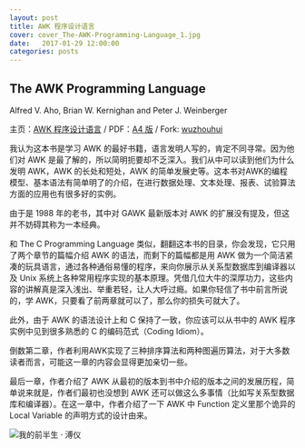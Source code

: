 ```yaml
---
layout: post
title: AWK 程序设计语言
cover: cover_The-AWK-Programming-Language_1.jpg
date:   2017-01-29 12:00:00
categories: posts
---
```


## The AWK Programming Language
Alfred V. Aho, Brian W. Kernighan and Peter J. Weinberger

主页：[AWK 程序设计语言](https://github.com/M-Mono/The-AWK-Programming-Language) / PDF：[A4 版](https://github.com/M-Mono/The-AWK-Programming-Language/raw/master/The%20AWK%20Programming%20Language%20(A4).pdf) / Fork: [wuzhouhui](https://github.com/wuzhouhui/awk)

我认为这本书是学习 AWK 的最好书籍，语言发明人写的，肯定不同寻常。因为他们对 AWK 是最了解的，所以简明扼要却不乏深入。我们从中可以读到他们为什么发明 AWK，AWK 的长处和短处，AWK 的简单发展史等。这本书对AWK的编程模型、基本语法有简单明了的介绍，在进行数据处理、文本处理、报表、试验算法方面的应用也有很多好的实例。

由于是 1988 年的老书，其中对 GAWK 最新版本对 AWK 的扩展没有提及，但这并不妨碍其称为一本经典。

和 The C Programming Language 类似，翻翻这本书的目录，你会发现，它只用了两个章节的篇幅介绍 AWK 的语法，而剩下的篇幅都是用 AWK 做为一个简洁紧凑的玩具语言，通过各种通俗易懂的程序，来向你展示从关系型数据库到编译器以及 Unix 系统上各种常用程序实现的基本原理。凭借几位大牛的深厚功力，这些内容的讲解真是深入浅出、举重若轻，让人大呼过瘾。如果你轻信了书中前言所说的，学 AWK，只要看了前两章就可以了，那么你的损失可就大了。

此外，由于 AWK 的语法设计上和 C 保持了一致，你应该可以从书中的 AWK 程序实例中见到很多熟悉的 C 的编码范式（Coding Idiom）。

倒数第二章，作者利用AWK实现了三种排序算法和两种图遍历算法，对于大多数读者而言，可能这一章的内容会显得更加亲切一些。

最后一章，作者介绍了 AWK 从最初的版本到书中介绍的版本之间的发展历程，简单说来就是，作者们最初也没想到 AWK 还可以做这么多事情（比如写关系型数据库和编译器）。在这一章中，作者介绍了一下 AWK 中 Function 定义里那个诡异的 Local Variable 的声明方式的设计由来。

![我的前半生 · 溥仪](https://m-mono.github.io/images/cover_The-AWK-Programming-Language_2.jpg)
